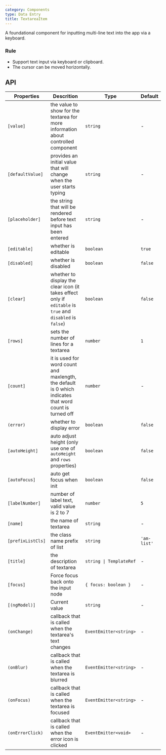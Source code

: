 ```yaml
---
category: Components
type: Data Entry
title: TextareaItem
---
```



A foundational component for inputting multi-line text into the app via a keyboard.

### Rule
- Support text input via keyboard or clipboard.
- The cursor can be moved horizontally.


## API

Properties | Descrition | Type | Default
-----------|------------|------|--------
| `[value]` | the value to show for the textarea for more information about controlled component | `string` | - |
| `[defaultValue]` | provides an initial value that will change when the user starts typing | `string` | - |
| `[placeholder]` | the string that will be rendered before text input has been entered | `string` | - |
| `[editable]` | whether is editable | `boolean` | `true` |
| `[disabled]` | whether is disabled | `boolean` | `false` |
| `[clear]` | whether to display the clear icon (it takes effect only if `editable` is `true` and `disabled` is `false`) | `boolean` | `false` |
| `[rows]` | sets the number of lines for a textarea | `number` | `1` |
| `[count]` | it is used for word count and maxlength, the default is 0 which indicates that word count is turned off | `number` | - |
| `(error)` | whether to display error | `boolean` | `false` |
| `[autoHeight]` | auto adjust height (only use one of `autoHeight` and `rows` properties) | `boolean` | `false` |
| `[autoFocus]` | auto get focus when init | `boolean` | `false` |
| `[labelNumber]` | number of label text, valid value is 2 to 7 | `number` | `5` |
| `[name]` | the name of textarea | `string` | - |
| `[prefixListCls]` | the class name prefix of list | `string` | `'am-list'` |
| `[title]` | the description of textarea | `string \| TemplateRef` | - |
| `[focus]` | Force focus back onto the input node | `{ focus: boolean }` | - |
| `[(ngModel)]` | Current value | `string` | - |
| `(onChange)` | callback that is called when the textarea's text changes | `EventEmitter<string>` | - |
| `(onBlur)` | callback that is called when the textarea is blurred | `EventEmitter<string>` | - |
| `(onFocus)` | callback that is called when the textarea is focused | `EventEmitter<string>` | - |
| `(onErrorClick)` | callback that is called when the error icon is clicked | `EventEmitter<void>` | - |
